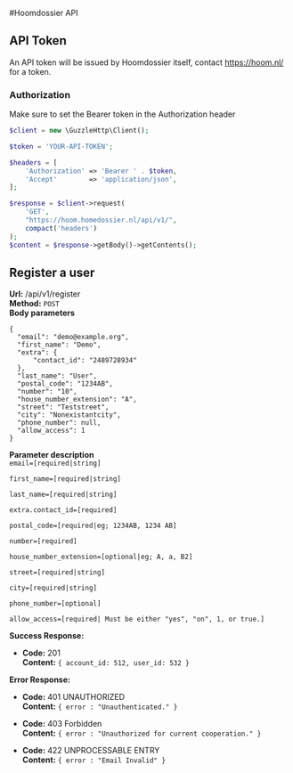 #Hoomdossier API

## API Token
An API token will be issued by Hoomdossier itself, contact https://hoom.nl/ for a token. 


### Authorization
Make sure to set the Bearer token in the Authorization header
```php
$client = new \GuzzleHttp\Client();

$token = 'YOUR-API-TOKEN';

$headers = [
    'Authorization' => 'Bearer ' . $token,
    'Accept'        => 'application/json',
];

$response = $client->request(
    'GET', 
    "https://hoom.homedossier.nl/api/v1/", 
    compact('headers')
);
$content = $response->getBody()->getContents();
```

  

## Register a user

**Url:**  /api/v1/register  
**Method:** `POST`  
**Body parameters**
```
{
  "email": "demo@example.org",
  "first_name": "Demo",
  "extra": {
      "contact_id": "2489728934"
  },
  "last_name": "User",
  "postal_code": "1234AB",
  "number": "10",
  "house_number_extension": "A",
  "street": "Teststreet",
  "city": "Nonexistantcity",
  "phone_number": null,
  "allow_access": 1
}
```

**Parameter description**  
``email=[required|string]``    
 
``first_name=[required|string]``
  
``last_name=[required|string]``
  
``extra.contact_id=[required]``
   
``postal_code=[required|eg; 1234AB, 1234 AB]``
  
``number=[required]``
  
``house_number_extension=[optional|eg; A, a, B2]``
  
``street=[required|string]``
  
``city=[required|string]``
  
``phone_number=[optional]``
  
``allow_access=[required| Must be either "yes", "on", 1, or true.]``

**Success Response:**
  * **Code:** 201  
    **Content:** `{ account_id: 512, user_id: 532 }`
    
**Error Response:**
  * **Code:** 401 UNAUTHORIZED <br />
    **Content:** `{ error : "Unauthenticated." }`
    
  * **Code:** 403 Forbidden <br />
    **Content:** `{ error : "Unauthorized for current cooperation." }`
    
  * **Code:** 422 UNPROCESSABLE ENTRY <br />
    **Content:** `{ error : "Email Invalid" }`

